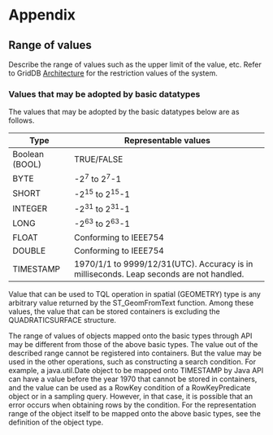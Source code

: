 # Appendix

<a id="label_range_of_values"></a>
## Range of values

Describe the range of values such as the upper limit of the value, etc. 
Refer to GridDB [Architecture](../architecture/structure-of-griddb) for the restriction values of the system.

### Values that may be adopted by basic datatypes
The values that may be adopted by the basic datatypes below are as follows.

| Type           | Representable values                                                                    |
|----|-----------|
| Boolean (BOOL) | TRUE/FALSE                                                                              |
| BYTE           | \-2<sup>7</sup> to 2<sup>7</sup>-1                                                      |
| SHORT          | \-2<sup>15</sup> to 2<sup>15</sup>-1                                                    |
| INTEGER        | \-2<sup>31</sup> to 2<sup>31</sup>-1                                                    |
| LONG           | \-2<sup>63</sup> to 2<sup>63</sup>-1                                                    |
| FLOAT          | Conforming to IEEE754                                                                   |
| DOUBLE         | Conforming to IEEE754                                                                   |
| TIMESTAMP      | 1970/1/1 to 9999/12/31(UTC). Accuracy is in milliseconds. Leap seconds are not handled. |


Value that can be used to TQL operation in spatial (GEOMETRY) type is any arbitrary value returned by the ST\_GeomFromText function. Among these values, the value that can be stored containers is excluding the QUADRATICSURFACE structure.

The range of values of objects mapped onto the basic types through API may be different from those of the above basic types. The value out of the described range cannot be registered into containers. But the value may be used in the other operations, such as constructing a search condition. For example, a java.util.Date object to be mapped onto TIMESTAMP by Java API can have a value before the year 1970 that cannot be stored in containers, and the value can be used as a RowKey condition of a RowKeyPredicate object or in a sampling query. However, in that case, it is possible that an error occurs when obtaining rows by the condition. For the representation range of the object itself to be mapped onto the above basic types, see the definition of the object type.
